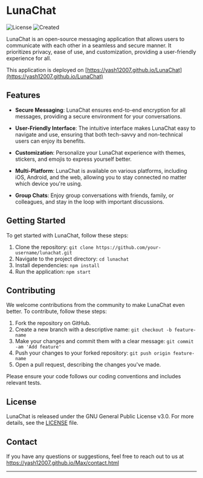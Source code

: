 # LunaChat

![License](https://img.shields.io/badge/license-GNU%20GPL%20v3.0-blue)
![Created](https://img.shields.io/badge/created-August%2030%2C%202023-brightgreen)

LunaChat is an open-source messaging application that allows users to communicate with each other in a seamless and secure manner. It prioritizes privacy, ease of use, and customization, providing a user-friendly experience for all.

This application is deployed on [https://yash12007.github.io/LunaChat](https://yash12007.github.io/LunaChat)
## Features

- **Secure Messaging**: LunaChat ensures end-to-end encryption for all messages, providing a secure environment for your conversations.

- **User-Friendly Interface**: The intuitive interface makes LunaChat easy to navigate and use, ensuring that both tech-savvy and non-technical users can enjoy its benefits.

- **Customization**: Personalize your LunaChat experience with themes, stickers, and emojis to express yourself better.

- **Multi-Platform**: LunaChat is available on various platforms, including iOS, Android, and the web, allowing you to stay connected no matter which device you're using.

- **Group Chats**: Enjoy group conversations with friends, family, or colleagues, and stay in the loop with important discussions.

## Getting Started

To get started with LunaChat, follow these steps:

1. Clone the repository: `git clone https://github.com/your-username/lunachat.git`
2. Navigate to the project directory: `cd lunachat`
3. Install dependencies: `npm install`
4. Run the application: `npm start`

## Contributing

We welcome contributions from the community to make LunaChat even better. To contribute, follow these steps:

1. Fork the repository on GitHub.
2. Create a new branch with a descriptive name: `git checkout -b feature-name`
3. Make your changes and commit them with a clear message: `git commit -am 'Add feature'`
4. Push your changes to your forked repository: `git push origin feature-name`
5. Open a pull request, describing the changes you've made.

Please ensure your code follows our coding conventions and includes relevant tests.

## License

LunaChat is released under the GNU General Public License v3.0. For more details, see the [LICENSE](LICENSE) file.

## Contact

If you have any questions or suggestions, feel free to reach out to us at https://yash12007.github.io/Max/contact.html

---
